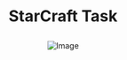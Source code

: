 # <p align="center"> StarCraft Task <p>

<p align="center">
    <img src="http://pngimg.com/uploads/starcraft/starcraft_PNG35.png" alt="Image" />
</p>
